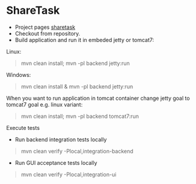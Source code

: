 ShareTask
======

* Project pages [sharetask](http://sharetask.github.io/sharetask/ "sharetask documentation")
* Checkout from repository.
* Build application and run it in embeded jetty or tomcat7: 

Linux:
>    mvn clean install; mvn -pl backend jetty:run

Windows:
>    mvn clean install & mvn -pl backend jetty:run

When you want to run application in tomcat container change jetty goal to tomcat7 goal e.g. linux variant:
>    mvn clean install; mvn -pl backend tomcat7:run

Execute tests
* Run backend integration tests locally
>	mvn clean verify -Plocal,integration-backend
* Run GUI acceptance tests locally
>	mvn clean verify -Plocal,integration-ui